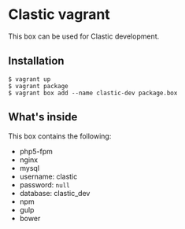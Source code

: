 Clastic vagrant
===============

This box can be used for Clastic development.

Installation
------------

```
$ vagrant up
$ vagrant package
$ vagrant box add --name clastic-dev package.box
```

What's inside
-------------

This box contains the following:

 - php5-fpm
 - nginx
 - mysql
  - username: clastic
  - password: `null`
  - database: clastic_dev
 - npm
 - gulp
 - bower

